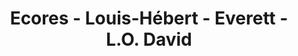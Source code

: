 ---
title: Ecores - Louis-Hébert - Everett - L.O. David
type: ruelle
district: villeray-saint-michel-parc-ext
position: { lng: -73.60625982827747, lat: 45.55428761307002 }
---